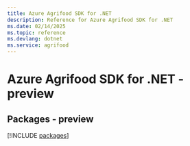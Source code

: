 ```yaml
---
title: Azure Agrifood SDK for .NET
description: Reference for Azure Agrifood SDK for .NET
ms.date: 02/14/2025
ms.topic: reference
ms.devlang: dotnet
ms.service: agrifood
---
```

# Azure Agrifood SDK for .NET - preview
## Packages - preview
[!INCLUDE [packages](agrifood-index.md)]